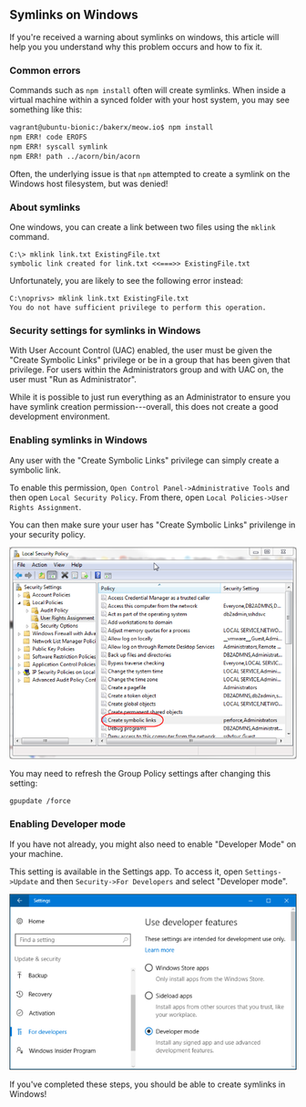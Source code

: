 ## Symlinks on Windows

If you're received a warning about symlinks on windows, this article will help you you understand why this problem occurs and how to fix it.

### Common errors

Commands such as `npm install` often will create symlinks. When inside a virtual machine within a synced folder with your host system, you may see something like this:

```bash
vagrant@ubuntu-bionic:/bakerx/meow.io$ npm install
npm ERR! code EROFS
npm ERR! syscall symlink
npm ERR! path ../acorn/bin/acorn
```

Often, the underlying issue is that `npm` attempted to create a symlink on the Windows host filesystem, but was denied!

### About symlinks

One windows, you can create a link between two files using the `mklink` command.

```
C:\> mklink link.txt ExistingFile.txt
symbolic link created for link.txt <<===>> ExistingFile.txt
```

Unfortunately, you are likely to see the following error instead:
```
C:\noprivs> mklink link.txt ExistingFile.txt
You do not have sufficient privilege to perform this operation.
```

### Security settings for symlinks in Windows

With User Account Control (UAC) enabled, the user must be given the "Create Symbolic Links" privilege or be in a group that has been given that privilege. For users within the Administrators group and with UAC on, the user must "Run as Administrator". 

While it is possible to just run everything as an Administrator to ensure you have symlink creation permission---overall, this does not create a good development environment.

### Enabling symlinks in Windows

Any user with the "Create Symbolic Links" privilege can simply create a symbolic link. 

To enable this permission, `Open Control Panel->Administrative Tools` and then open `Local Security Policy`. From there, open `Local Policies->User Rights Assignment`.

You can then make sure your user has "Create Symbolic Links" privilenge in your security policy.

![symlinks](img/enablesymlink.jpeg)

You may need to refresh the Group Policy settings after changing this setting:

```
gpupdate /force
```

### Enabling Developer mode

If you have not already, you might also need to enable "Developer Mode" on your machine.

This setting is available in the Settings app. To access it, open `Settings->Update` and then `Security->For Developers` and select "Developer mode".

![dev-mode](img/developer-mode.png)

If you've completed these steps, you should be able to create symlinks in Windows!

